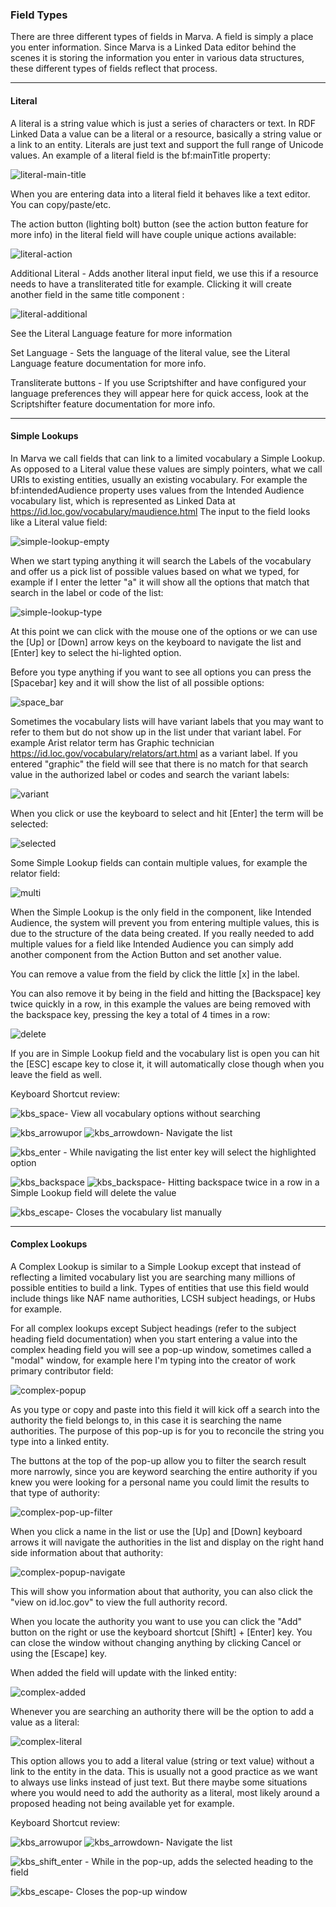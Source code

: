### Field Types

There are three different types of fields in Marva. A field is simply a place you enter information. Since Marva is a Linked Data editor behind the scenes it is storing the information you enter in various data structures, these different types of fields reflect that process.



---



#### Literal

A literal is a string value which is just a series of characters or text. In RDF Linked Data a value can be a literal or a resource, basically a string value or a link to an entity. Literals are just text and support the full range of Unicode values. An example of a literal field is the bf:mainTitle property:



![literal-main-title](literal-main-title.png)



When you are entering data into a literal field it behaves like a text editor. You can copy/paste/etc.

The action button (lighting bolt) button (see the action button feature for more info) in the literal field will have couple unique actions available:

![literal-action](literal-action.png)

Additional Literal - Adds another literal input field, we use this if a resource needs to have a transliterated title for example. Clicking it will create another field in the same title component :

![literal-additional](literal-additional.png)

See the Literal Language feature for more information

Set Language - Sets the language of the literal value, see the Literal Language feature documentation for more info.

Transliterate buttons - If you use Scriptshifter and have configured your language preferences they will appear here for quick access, look at the Scriptshifter feature documentation for more info.



---



#### Simple Lookups

In Marva we call fields that can link to a limited vocabulary a Simple Lookup. As opposed to a Literal value these values are simply pointers, what we call URIs to existing entities, usually an existing vocabulary. For example the bf:intendedAudience property uses values from the Intended Audience vocabulary list, which is represented as Linked Data at https://id.loc.gov/vocabulary/maudience.html The input to the field looks like a Literal value field:

![simple-lookup-empty](simple-lookup-empty.png)

When we start typing anything it will search the Labels of the vocabulary and offer us a pick list of possible values based on what we typed, for example if I enter the letter "a" it will show all the options that match that search in the label or code of the list:

![simple-lookup-type](simple-lookup-type.png)

At this point we can click with the mouse one of the options or we can use the [Up] or [Down] arrow keys on the keyboard to navigate the list and [Enter] key to select the hi-lighted option.

Before you type anything if you want to see all options you can press the [Spacebar] key and it will show the list of all possible options:

![space_bar](space_bar.gif)

Sometimes the vocabulary lists will have variant labels that you may want to refer to them but do not show up in the list under that variant label. For example Arist relator term has Graphic technician https://id.loc.gov/vocabulary/relators/art.html as a variant label. If you entered "graphic" the field will see that there is no match for that search value in the authorized label or codes and search the variant labels:

![variant](variant.gif)

When you click or use the keyboard to select and hit [Enter] the term will be selected:

![selected](selected.png)

Some Simple Lookup fields can contain multiple values, for example the relator field:

![multi](multi.gif)



When the Simple Lookup is the only field in the component, like Intended Audience, the system will prevent you from entering multiple values, this is due to the structure of the data being created. If you really needed to add multiple values for a field like Intended Audience you can simply add another component from the Action Button and set another value.

You can remove a value from the field by click the little [x] in the label. 

You can also remove it by being in the field and hitting the [Backspace] key twice quickly in a row, in this example the values are being removed with the backspace key, pressing the key a total of 4 times in a row:

![delete](delete.gif)



If you are in Simple Lookup field and the vocabulary list is open you can hit the [ESC] escape key to close it, it will automatically close though when you leave the field as well.



Keyboard Shortcut review: 

![kbs_space](kbs_space.png)- View all vocabulary options without searching

![kbs_arrowup](kbs_arrowup.png)or ![kbs_arrowdown](kbs_arrowdown.png)- Navigate the list

![kbs_enter](kbs_enter.png) - While navigating the list enter key will select the highlighted option

![kbs_backspace](kbs_backspace.png) ![kbs_backspace](kbs_backspace.png)- Hitting backspace twice in a row in a Simple Lookup field will delete  the value

![kbs_escape](kbs_escape.png)- Closes the vocabulary list manually



---

#### Complex Lookups

A Complex Lookup is similar to a Simple Lookup except that instead of reflecting a limited vocabulary list you are searching many millions of possible entities to build a link. Types of entities that use this field would include things like NAF name authorities, LCSH subject headings, or Hubs for example.

For all complex lookups except Subject headings (refer to the subject heading field documentation) when you start entering a value into the complex heading field you will see a pop-up window, sometimes called a "modal" window, for example here I'm typing into the creator of work primary contributor field:

![complex-popup](complex-popup.gif)

As you type or copy and paste into this field it will kick off a search into the authority the field belongs to, in this case it is searching the name authorities. The purpose of this pop-up is for you to reconcile the string you type into a linked entity. 

The buttons at the top of the pop-up allow you to filter the search result more narrowly, since you are keyword searching the entire authority if you knew you were looking for a personal name you could limit the results to that type of authority:

![complex-pop-up-filter](complex-pop-up-filter.png)

When you click a name in the list or use the [Up] and [Down] keyboard arrows it will navigate the authorities in the list and display on the right hand side information about that authority:

![complex-popup-navigate](complex-popup-navigate.gif)

This will show you information about that authority, you can also click the "view on id.loc.gov" to view the full authority record.

When you locate the authority you want to use you can click the "Add" button on the right or use the keyboard shortcut [Shift] + [Enter] key. You can close the window without changing anything by clicking Cancel or using the [Escape] key.

When added the field will update with the linked entity:

![complex-added](complex-added.png)

Whenever you are searching an authority there will be the option to add a value as a literal:

![complex-literal](complex-literal.png)

This option allows you to add a literal value (string or text value) without a link to the entity in the data. This is usually not a good practice as we want to always use links instead of just text. But there maybe some situations where you would need to add the authority as a literal, most likely around a proposed heading not being available yet for example. 

Keyboard Shortcut review: 

![kbs_arrowup](kbs_arrowup.png)or ![kbs_arrowdown](kbs_arrowdown.png)- Navigate the list

![kbs_shift_enter](kbs_shift_enter.png) - While in the pop-up, adds the selected heading to the field

![kbs_escape](kbs_escape.png)- Closes the pop-up window